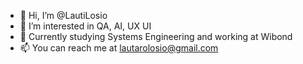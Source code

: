 - 👋 Hi, I’m @LautiLosio
- 👀 I’m interested in QA, AI, UX UI
- 🌱 Currently studying Systems Engineering and working at Wibond
- 📫 You can reach me at lautarolosio@gmail.com
